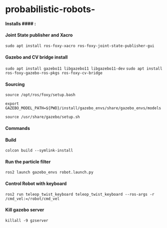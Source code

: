 # probabilistic-robots-

#### Installs #### :
#### Joint State publisher and Xacro
`sudo apt install ros-foxy-xacro ros-foxy-joint-state-publisher-gui`

#### Gazebo and CV bridge install
`sudo apt install gazebo11 libgazebo11 libgazebo11-dev`
`sudo apt install ros-foxy-gazebo-ros-pkgs ros-foxy-cv-bridge`


#### Sourcing ####
`source /opt/ros/foxy/setup.bash`

`export GAZEBO_MODEL_PATH=${PWD}/install/gazebo_envs/share/gazebo_envs/models`

`source /usr/share/gazebo/setup.sh`

#### Commands ####
#### Build
`colcon build --symlink-install`

#### Run the particle filter
`ros2 launch gazebo_envs robot.launch.py`

#### Control Robot with keyboard
`ros2 run teleop_twist_keyboard teleop_twist_keyboard --ros-args -r /cmd_vel:=/robot/cmd_vel`

#### Kill gazebo server
`killall -9 gzserver`
